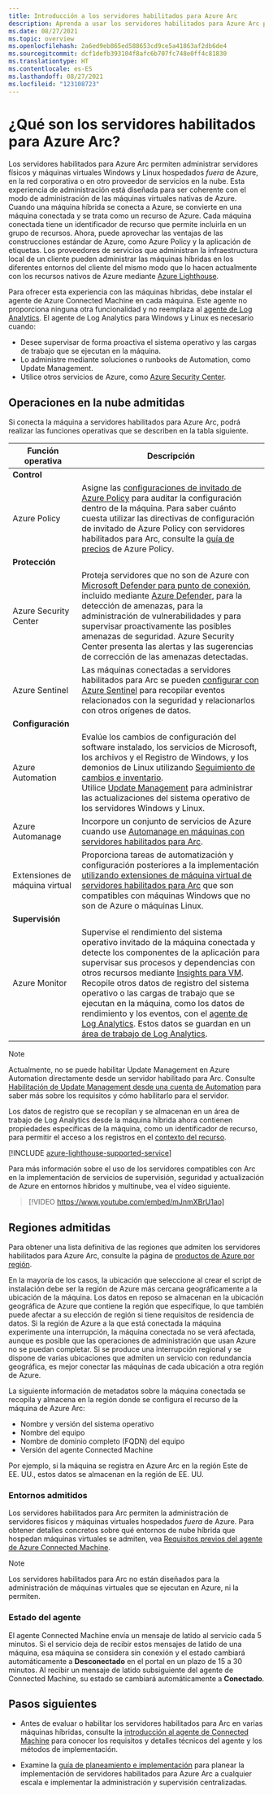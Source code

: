 ```yaml
---
title: Introducción a los servidores habilitados para Azure Arc
description: Aprenda a usar los servidores habilitados para Azure Arc para administrar servidores hospedados fuera de Azure como un recurso de Azure.
ms.date: 08/27/2021
ms.topic: overview
ms.openlocfilehash: 2a6ed9eb865ed588653cd9ce5a41863af2db6de4
ms.sourcegitcommit: dcf1defb393104f8afc6b707fc748e0ff4c81830
ms.translationtype: HT
ms.contentlocale: es-ES
ms.lasthandoff: 08/27/2021
ms.locfileid: "123108723"
---
```

# <a name="what-is-azure-arc-enabled-servers"></a>¿Qué son los servidores habilitados para Azure Arc?

Los servidores habilitados para Azure Arc permiten administrar servidores físicos y máquinas virtuales Windows y Linux hospedados *fuera* de Azure, en la red corporativa o en otro proveedor de servicios en la nube. Esta experiencia de administración está diseñada para ser coherente con el modo de administración de las máquinas virtuales nativas de Azure. Cuando una máquina híbrida se conecta a Azure, se convierte en una máquina conectada y se trata como un recurso de Azure. Cada máquina conectada tiene un identificador de recurso que permite incluirla en un grupo de recursos. Ahora, puede aprovechar las ventajas de las construcciones estándar de Azure, como Azure Policy y la aplicación de etiquetas. Los proveedores de servicios que administran la infraestructura local de un cliente pueden administrar las máquinas híbridas en los diferentes entornos del cliente del mismo modo que lo hacen actualmente con los recursos nativos de Azure mediante [Azure Lighthouse](../../lighthouse/how-to/manage-hybrid-infrastructure-arc.md).

Para ofrecer esta experiencia con las máquinas híbridas, debe instalar el agente de Azure Connected Machine en cada máquina. Este agente no proporciona ninguna otra funcionalidad y no reemplaza al [agente de Log Analytics](../../azure-monitor/agents/log-analytics-agent.md). El agente de Log Analytics para Windows y Linux es necesario cuando:

* Desee supervisar de forma proactiva el sistema operativo y las cargas de trabajo que se ejecutan en la máquina.
* Lo administre mediante soluciones o runbooks de Automation, como Update Management.
* Utilice otros servicios de Azure, como [Azure Security Center](../../security-center/security-center-introduction.md).

## <a name="supported-cloud-operations"></a>Operaciones en la nube admitidas 

Si conecta la máquina a servidores habilitados para Azure Arc, podrá realizar las funciones operativas que se describen en la tabla siguiente.

|Función operativa |Descripción | 
|--------------------|------------|
|**Control** ||
| Azure Policy |Asigne las [configuraciones de invitado de Azure Policy](../../governance/policy/concepts/guest-configuration.md) para auditar la configuración dentro de la máquina. Para saber cuánto cuesta utilizar las directivas de configuración de invitado de Azure Policy con servidores habilitados para Arc, consulte la [guía de precios](https://azure.microsoft.com/pricing/details/azure-policy/) de Azure Policy.|
|**Protección** ||
| Azure Security Center | Proteja servidores que no son de Azure con [Microsoft Defender para punto de conexión](/microsoft-365/security/defender-endpoint), incluido mediante [Azure Defender](../../security-center/defender-for-servers-introduction.md), para la detección de amenazas, para la administración de vulnerabilidades y para supervisar proactivamente las posibles amenazas de seguridad. Azure Security Center presenta las alertas y las sugerencias de corrección de las amenazas detectadas. |
| Azure Sentinel | Las máquinas conectadas a servidores habilitados para Arc se pueden [configurar con Azure Sentinel](scenario-onboard-azure-sentinel.md) para recopilar eventos relacionados con la seguridad y relacionarlos con otros orígenes de datos. |
|**Configuración** ||
| Azure Automation |Evalúe los cambios de configuración del software instalado, los servicios de Microsoft, los archivos y el Registro de Windows, y los demonios de Linux utilizando [Seguimiento de cambios e inventario](../../automation/change-tracking/overview.md).<br> Utilice [Update Management](../../automation/update-management/overview.md) para administrar las actualizaciones del sistema operativo de los servidores Windows y Linux. |
| Azure Automanage | Incorpore un conjunto de servicios de Azure cuando use [Automanage en máquinas con servidores habilitados para Arc](../../automanage/automanage-arc.md). |
| Extensiones de máquina virtual | Proporciona tareas de automatización y configuración posteriores a la implementación [utilizando extensiones de máquina virtual de servidores habilitados para Arc](manage-vm-extensions.md) que son compatibles con máquinas Windows que no son de Azure o máquinas Linux. |
|**Supervisión**|
| Azure Monitor | Supervise el rendimiento del sistema operativo invitado de la máquina conectada y detecte los componentes de la aplicación para supervisar sus procesos y dependencias con otros recursos mediante [Insights para VM](../../azure-monitor/vm/vminsights-overview.md). Recopile otros datos de registro del sistema operativo o las cargas de trabajo que se ejecutan en la máquina, como los datos de rendimiento y los eventos, con el [agente de Log Analytics](../../azure-monitor/agents/agents-overview.md#log-analytics-agent). Estos datos se guardan en un [área de trabajo de Log Analytics](../../azure-monitor/logs/design-logs-deployment.md). |

> [!NOTE]
> Actualmente, no se puede habilitar Update Management en Azure Automation directamente desde un servidor habilitado para Arc. Consulte [Habilitación de Update Management desde una cuenta de Automation](../../automation/update-management/enable-from-automation-account.md) para saber más sobre los requisitos y cómo habilitarlo para el servidor.

Los datos de registro que se recopilan y se almacenan en un área de trabajo de Log Analytics desde la máquina híbrida ahora contienen propiedades específicas de la máquina, como un identificador de recurso, para permitir el acceso a los registros en el [contexto del recurso](../../azure-monitor/logs/design-logs-deployment.md#access-mode).

[!INCLUDE [azure-lighthouse-supported-service](../../../includes/azure-lighthouse-supported-service.md)]

Para más información sobre el uso de los servidores compatibles con Arc en la implementación de servicios de supervisión, seguridad y actualización de Azure en entornos híbridos y multinube, vea el vídeo siguiente.

> [!VIDEO https://www.youtube.com/embed/mJnmXBrU1ao]

## <a name="supported-regions"></a>Regiones admitidas

Para obtener una lista definitiva de las regiones que admiten los servidores habilitados para Azure Arc, consulte la página de [productos de Azure por región](https://azure.microsoft.com/global-infrastructure/services/?products=azure-arc).

En la mayoría de los casos, la ubicación que seleccione al crear el script de instalación debe ser la región de Azure más cercana geográficamente a la ubicación de la máquina. Los datos en reposo se almacenan en la ubicación geográfica de Azure que contiene la región que especifique, lo que también puede afectar a su elección de región si tiene requisitos de residencia de datos. Si la región de Azure a la que está conectada la máquina experimente una interrupción, la máquina conectada no se verá afectada, aunque es posible que las operaciones de administración que usan Azure no se puedan completar. Si se produce una interrupción regional y se dispone de varias ubicaciones que admiten un servicio con redundancia geográfica, es mejor conectar las máquinas de cada ubicación a otra región de Azure.

La siguiente información de metadatos sobre la máquina conectada se recopila y almacena en la región donde se configura el recurso de la máquina de Azure Arc:

- Nombre y versión del sistema operativo
- Nombre del equipo
- Nombre de dominio completo (FQDN) del equipo
- Versión del agente Connected Machine

Por ejemplo, si la máquina se registra en Azure Arc en la región Este de EE. UU., estos datos se almacenan en la región de EE. UU.

### <a name="supported-environments"></a>Entornos admitidos

Los servidores habilitados para Arc permiten la administración de servidores físicos y máquinas virtuales hospedados *fuera* de Azure. Para obtener detalles concretos sobre qué entornos de nube híbrida que hospedan máquinas virtuales se admiten, vea [Requisitos previos del agente de Azure Connected Machine](agent-overview.md#supported-environments).

> [!NOTE]
> Los servidores habilitados para Arc no están diseñados para la administración de máquinas virtuales que se ejecutan en Azure, ni la permiten.

### <a name="agent-status"></a>Estado del agente

El agente Connected Machine envía un mensaje de latido al servicio cada 5 minutos. Si el servicio deja de recibir estos mensajes de latido de una máquina, esa máquina se considera sin conexión y el estado cambiará automáticamente a **Desconectado** en el portal en un plazo de 15 a 30 minutos. Al recibir un mensaje de latido subsiguiente del agente de Connected Machine, su estado se cambiará automáticamente a **Conectado**.

## <a name="next-steps"></a>Pasos siguientes

* Antes de evaluar o habilitar los servidores habilitados para Arc en varias máquinas híbridas, consulte la [introducción al agente de Connected Machine](agent-overview.md) para conocer los requisitos y detalles técnicos del agente y los métodos de implementación.

* Examine la [guía de planeamiento e implementación](plan-at-scale-deployment.md) para planear la implementación de servidores habilitados para Azure Arc a cualquier escala e implementar la administración y supervisión centralizadas.
